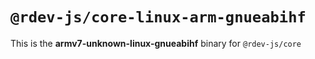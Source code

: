 # `@rdev-js/core-linux-arm-gnueabihf`

This is the **armv7-unknown-linux-gnueabihf** binary for `@rdev-js/core`
